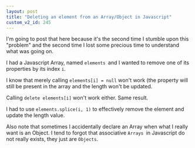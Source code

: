 ```yaml
---
layout: post
title: "Deleting an element from an Array/Object in Javascript"
custom_v2_id: 245
---
```


I'm going to post that here because it's the second time I stumble upon this
"problem" and the second time I lost some precious time to understand what was
going on.

I had a Javascript Array, named `elements `and I wanted to remove one of its
properties by its index `i`.

I know that merely calling `elements[i] = null` won't work (the property will
still be present in the array and the length won't be updated.

Calling `delete elements[i]` won't work either. Same result.

I had to use `elements.splice(i, 1)` to effectively remove the element and
update the length value.

Also note that sometimes I accidentally declare an Array when what I really
want is an Object. I tend to forgot that associative `Arrays `in Javascript do
not really exists, they just are `Objects`.

